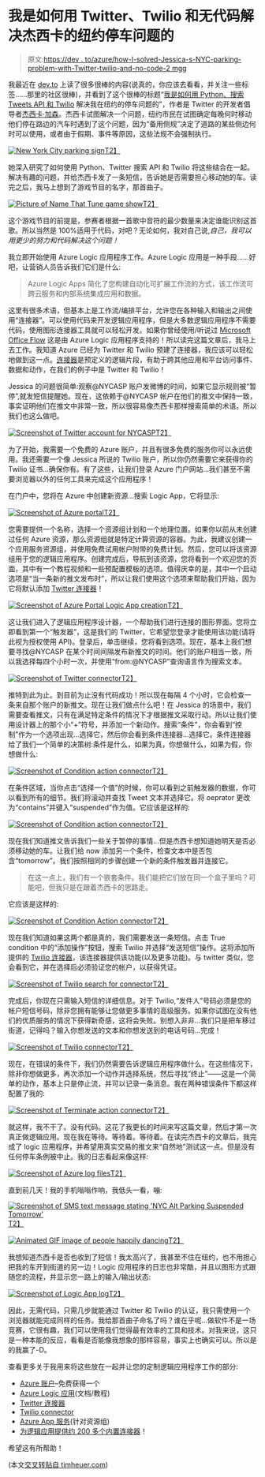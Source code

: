 # 我是如何用 Twitter、Twilio 和无代码解决杰西卡的纽约停车问题的

> 原文:[https://dev . to/azure/how-I-solved-Jessica-s-NYC-parking-problem-with-Twitter-twilio-and-no-code-2 mgg](https://dev.to/azure/how-i-solved-jessica-s-nyc-parking-problem-with-twitter-twilio-and-no-code-2mgg)

我最近在 [dev.to](https://dev.to) 上读了很多很棒的内容(说真的，你应该去看看，并关注一些标签……那里的社区很棒)，并看到了这个很棒的标题“[我是如何用 Python、搜索 Tweets API 和 Twilio](https://dev.to/twitterdev/how-i-solved-my-nyc-parking-problem-with-python-the-search-tweets-api-and-twilio-1chp) 解决我在纽约的停车问题的”，作者是 Twitter 的开发者倡导者[杰西卡·加森](https://twitter.com/jessicagarson)。杰西卡试图解决一个问题，纽约市民在试图确定每晚何时移动他们停在路边的汽车时遇到了这个问题，因为“备用侧规”决定了道路的某些侧边何时可以使用，或者由于假期、事件等原因，这些法规不会强制执行。

[![New York City parking sign](../Images/0fedbce86073bec78d7b2d2f17cda979.png)T2】](https://res.cloudinary.com/practicaldev/image/fetch/s--cPcN9xGo--/c_limit%2Cf_auto%2Cfl_progressive%2Cq_auto%2Cw_880/https://storage2.timheuer.com/parkingsign.png)

她深入研究了如何使用 Python、Twitter 搜索 API 和 Twilio 将这些结合在一起。解决有趣的问题，并给杰西卡发了一条短信，告诉她是否需要担心移动她的车。读完之后，我马上想到了游戏节目的名字，那首曲子。

[![Picture of Name That Tune game show](../Images/ac208cf181fc44d10cca9f47dd172147.png)T2】](https://res.cloudinary.com/practicaldev/image/fetch/s--NzIb3RCt--/c_limit%2Cf_auto%2Cfl_progressive%2Cq_auto%2Cw_880/https://storage2.timheuer.com/name-that-tune.jpg)

这个游戏节目的前提是，参赛者根据一首歌中音符的最少数量来决定谁能识别这首歌。所以当然是 100%适用于代码，对吧？无论如何，我对自己说,*自己，我可以用更少的努力和代码解决这个问题！*

我立即开始使用 Azure Logic 应用程序工作。Azure Logic 应用是一种手段……好吧，让营销人员告诉我们它们是什么:

> Azure Logic Apps 简化了您构建自动化可扩展工作流的方式，该工作流可跨云服务和内部系统集成应用和数据。

这里有很多术语，但基本上是工作流/编排平台，允许您在各种输入和输出之间使用“连接器”。可以使用代码来开发逻辑应用程序，但是大多数逻辑应用程序不需要代码，使用图形连接器工具就可以轻松开发。如果你曾经使用/听说过 [Microsoft Office Flow](https://flow.microsoft.com/en-us/) 这是由 Azure Logic 应用程序支持的！所以读完这篇文章后，我马上去工作。我知道 Azure 已经为 Twitter 和 Twilio 预建了连接器，我应该可以轻松地做到这一点。[连接器](https://docs.microsoft.com/azure/connectors/apis-list?WT.mc_id=docs-blog-timheuer)是预定义的逻辑片段，有助于跨其他应用和平台访问事件、数据和动作，在我们的例子中是 Twitter 和 Twilio！

Jessica 的问题很简单:观察@NYCASP 账户发微博的时间，如果它显示规则被“暂停”,就发短信提醒她。现在，这依赖于@NYCASP 帐户在他们的推文中保持一致，事实证明他们在推文中非常一致，所以很容易像杰西卡那样搜索简单的术语。所以我们也这么做吧。

[![Screenshot of Twitter account for NYCASP](../Images/1aecffa407b40faf8c0887a8d2583782.png)T2】](https://res.cloudinary.com/practicaldev/image/fetch/s--3n0PRUG4--/c_limit%2Cf_auto%2Cfl_progressive%2Cq_auto%2Cw_880/https://storage2.timheuer.com/tweets.jpg)

为了开始，我需要一个免费的 Azure 账户，并且有很多免费的服务你可以永远使用。我还需要一个像 Jessica 所说的 Twilio 账户，所以你仍然需要它来获得你的 Twilio 证书…确保你有。有了这些，让我们登录 Azure 门户网站…我们甚至不需要浏览器以外的任何工具来完成这个应用程序！

在门户中，您将在 Azure 中创建新资源…搜索 Logic App，它将显示:

[![Screenshot of Azure portal](../Images/c534e43f86329887fb263180a0e8c2ba.png)T2】](https://res.cloudinary.com/practicaldev/image/fetch/s--DAou4Pn2--/c_limit%2Cf_auto%2Cfl_progressive%2Cq_auto%2Cw_880/https://storage2.timheuer.com/createlogicapp.png)

您需要提供一个名称，选择一个资源组计划和一个地理位置。如果你以前从未创建过任何 Azure 资源，那么资源组就是特定计算资源的容器。为此，我建议创建一个应用服务资源组，并使用免费试用帐户附带的免费计划。然后，您可以将该资源组用于您的逻辑应用程序。创建完成后，导航到该资源，您将看到一个欢迎您的页面，其中有一个教程视频和一些预配置模板的选项。值得庆幸的是，其中一个启动选项是“当一条新的推文发布时”，所以让我们使用这个选项来帮助我们开始，因为它将默认添加 [Twitter 连接器](https://docs.microsoft.com/connectors/twitter/?WT.mc_id=docs-blog-timheuer)！

[![Screenshot of Azure Portal Logic App creation](../Images/108f98fafb5a233c93769bc8b26cfa3f.png)T2】](https://res.cloudinary.com/practicaldev/image/fetch/s--cJW8Ist0--/c_limit%2Cf_auto%2Cfl_progressive%2Cq_auto%2Cw_880/https://storage2.timheuer.com/newtweetposted.png)

这让我们进入了逻辑应用程序设计器，一个帮助我们进行连接的图形界面。您将立即看到第一个“触发器”，这是我们的 Twitter，它希望您登录才能使用该功能(请将此视为授权使用 API)。登录后，单击继续，您将看到选项。现在，基本上我们想要寻找@NYCASP 在某个时间间隔发布新推文的时间。他们的账户相当一致，所以我选择每四个小时一次，并使用“from:@NYCASP”查询语言作为搜索文本。

[![Screenshot of Twitter connector](../Images/82bda53c366be49d20d734727509577f.png)T2】](https://res.cloudinary.com/practicaldev/image/fetch/s--HYnDhHCu--/c_limit%2Cf_auto%2Cfl_progressive%2Cq_auto%2Cw_880/https://storage2.timheuer.com/newtweetconfig.png)

推特到此为止。到目前为止没有代码成功！所以现在每隔 4 个小时，它会检查一条来自那个账户的新推文。现在让我们做点什么吧！在 Jessica 的场景中，我们需要查看推文，只有在满足特定条件的情况下才根据推文采取行动。所以让我们使用设计器上的那个小“+”符号，并添加一个新动作。搜索“条件”，你会看到“控制”作为一个选项出现…选择它，然后你会看到条件连接器…选择它。条件连接器给了我们一个简单的决策树:条件是什么，如果为真，你想做什么，如果为假，你想做什么:

[![Screenshot of Condition action connector](../Images/a5999c0801d17db1d114ee87fb366be6.png)T2】](https://res.cloudinary.com/practicaldev/image/fetch/s--FW3K0zxp--/c_limit%2Cf_auto%2Cfl_progressive%2Cq_auto%2Cw_880/https://storage2.timheuer.com/conditionblank.png)

在条件区域，当你点击“选择一个值”的时候，你可以看到之前触发器的数据，你可以看到所有的细节。我们将滚动并查找 Tweet 文本并选择它。将 oeprator 更改为“contains”并键入“suspended”作为值。它应该是这样的:

[![Screenshot of Condition action connector](../Images/9a8fe0f33892480d516a15856e945357.png)T2】](https://res.cloudinary.com/practicaldev/image/fetch/s--xUcHlGf6--/c_limit%2Cf_auto%2Cfl_progressive%2Cq_auto%2Cw_880/https://storage2.timheuer.com/conditionsuspended.png)

现在我们知道推文告诉我们一些关于暂停的事情…但是杰西卡想知道她明天是否必须移动她的车。让我们给 now 添加另一个条件，检查文本中是否包含“tomorrow”。我们按照相同的步骤创建一个新的条件触发器并连接它。

> 在这一点上，我们有一个嵌套条件。我们能把它们放在同一个盒子里吗？可能吧，但我只是在跟着杰西卡的思路走。

它应该是这样的:

[![Screenshot of Condition Action connector](../Images/56b84bd44cfcff759d5a73e0260146c4.png)T2】](https://res.cloudinary.com/practicaldev/image/fetch/s--elIP8GKK--/c_limit%2Cf_auto%2Cfl_progressive%2Cq_auto%2Cw_880/https://storage2.timheuer.com/2ndcondition.png)

现在我们知道如果这两个都是真的，我们需要发送一条短信。点击 True condition 中的“添加操作”按钮，搜索 Twilio 并选择“发送短信”操作。这将添加所提供的 [Twilio 连接器](https://docs.microsoft.com/connectors/twilio/?WT.mc_id=docs-blog-timheuer)，该连接器提供该功能(以及更多功能)。与 twitter 类似，您会看到它，并在选择后必须验证您的帐户，以获得凭证。

[![Screenshot of Twilio search for connector](../Images/b8bb5bc29831297f5d8f17239c3929f7.png)T2】](https://res.cloudinary.com/practicaldev/image/fetch/s--lAQTm4sp--/c_limit%2Cf_auto%2Cfl_progressive%2Cq_auto%2Cw_880/https://storage2.timheuer.com/twiliosearch.png)

完成后，你现在只需输入短信的详细信息。对于 Twilio,“发件人”号码必须是您的帐户短信号码，除非您拥有能够让您做更多事情的高级服务。如果你试图在没有他们的优质服务的情况下获得新奇感，这将会失败。别想入非非…我们只是把车移过街道，记得吗？输入你想发送的文本和你想发送到的电话号码…完成！

[![Screenshot of Twilio connector](../Images/394faec0bf7b7683ee1bebb054d13885.png)T2】](https://res.cloudinary.com/practicaldev/image/fetch/s--uiWpyRGi--/c_limit%2Cf_auto%2Cfl_progressive%2Cq_auto%2Cw_880/https://storage2.timheuer.com/twilioconfig.jpg)

现在，在错误的条件下，我们仍然需要告诉逻辑应用程序做什么。在这些情况下，除非你想做更多，再次添加一个动作并选择系统，然后寻找“终止”——这是一个简单的动作，基本上只是停止流，并可以记录一条消息。我在两种错误条件下都这样配置了我的:

[![Screenshot of Terminate action connector](../Images/030876cad7fa2fa77e3b1dbcd2b0f7e7.png)T2】](https://res.cloudinary.com/practicaldev/image/fetch/s--j86RX9PH--/c_limit%2Cf_auto%2Cfl_progressive%2Cq_auto%2Cw_880/https://storage2.timheuer.com/faslecondition.png)

就这样，我不干了。没有代码。这花了我更长的时间来写这篇文章，然后才第一次真正做逻辑应用。现在我在等待。等待着。等待着。在读完杰西卡的文章后，我完成了 logic 应用程序，并希望用真实交易的推文来“自然地”测试这一点。但是没有任何停车条例被中止。我的日志看起来像这样:

[![Screenshot of Azure log files](../Images/b97c3d0e1fadb1600421911d678b1215.png)T2】](https://res.cloudinary.com/practicaldev/image/fetch/s--T9aSgUwi--/c_limit%2Cf_auto%2Cfl_progressive%2Cq_auto%2Cw_880/https://storage2.timheuer.com/logs.png)

直到前几天！我的手机嗡嗡作响，我低头一看，嘣:

[![Screenshot of SMS text message stating 'NYC Alt Parking Suspended Tomorrow'](../Images/6c45fba00e9c7706a0e5b6f8e7d59029.png)T2】](https://res.cloudinary.com/practicaldev/image/fetch/s--93eWt-k2--/c_limit%2Cf_auto%2Cfl_progressive%2Cq_auto%2Cw_880/https://storage2.timheuer.com/sms.jpg)

[![Animated GIF image of people happily dancing](../Images/066ca51062932013e4aa52cbd58b9b1f.png)T2】](https://i.giphy.com/media/BlVnrxJgTGsUw/giphy.gif)

我想知道杰西卡是否也收到了短信！我太高兴了，我甚至不住在纽约，也不用担心把我的车开到街道的另一边！Logic 应用程序的日志也非常酷，并且以图形方式跟随您的流程，并显示您一路上的输入/输出状态:

[![Screenshot of Logic App log](../Images/ff5c40c8fc3abc2614bc89493e85f1cd.png)T2】](https://res.cloudinary.com/practicaldev/image/fetch/s--rlGgvy9P--/c_limit%2Cf_auto%2Cfl_progressive%2Cq_auto%2Cw_880/https://storage2.timheuer.com/successlog2.png)

因此，无需代码，只需几步就能通过 Twitter 和 Twilio 的认证，我只需使用一个浏览器就能完成同样的任务。我给那首曲子命名了吗？谁在乎呢…做软件不是一场竞赛，它很有趣，我们可以使用我们觉得最有效率的工具和技术。对我来说，这只是一种本能的反应，看看是否能像我想象的那样容易，事实上也确实可以。所以是的我赢了-D。

查看更多关于我用来将这些放在一起并让您的定制逻辑应用程序工作的部分:

*   [Azure 账户](https://azure.microsoft.com/free/?WT.mc_id=freetrial-blog-timheuer)–免费获得一个
*   [Azure Logic 应用](https://docs.microsoft.com/azure/logic-apps/?WT.mc_id=docs-blog-timheuer)(文档/教程)
*   [Twitter 连接器](https://docs.microsoft.com/connectors/twitter/?WT.mc_id=docs-blog-timheuer)
*   [Twilio connector](https://docs.microsoft.com/connectors/twilio/?WT.mc_id=docs-blog-timheuer)
*   [Azure App 服务](https://azure.microsoft.com/services/app-service/?WT.mc_id=docs-blog-timheuer)(针对资源组)
*   [为逻辑应用提供约 200 多个内置连接器](https://docs.microsoft.com/connectors/?WT.mc_id=docs-blog-timheuer)！

希望这有所帮助！

(本文[交叉转贴自 timheuer.com](http://timheuer.com/blog/archive/2019/04/19/how-i-solved-jessicas-nyc-parking-problem-with-twitter-twilio-and-azure.aspx))